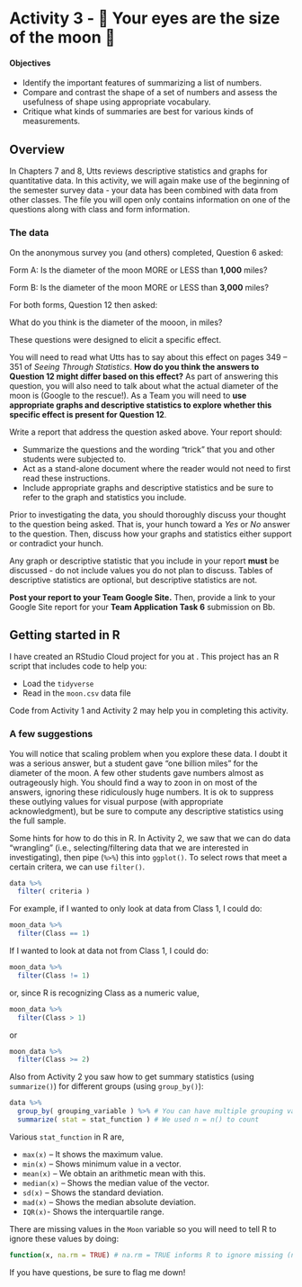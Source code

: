 Activity 3 - 🎵 Your eyes are the size of the moon 🎵
================

#### Objectives

  - Identify the important features of summarizing a list of numbers.
  - Compare and contrast the shape of a set of numbers and assess the
    usefulness of shape using appropriate vocabulary.
  - Critique what kinds of summaries are best for various kinds of
    measurements.

## Overview

In Chapters 7 and 8, Utts reviews descriptive statistics and graphs for
quantitative data. In this activity, we will again make use of the
beginning of the semester survey data - your data has been combined with
data from other classes. The file you will open only contains
information on one of the questions along with class and form
information.

### The data

On the anonymous survey you (and others) completed, Question 6 asked:

Form A: Is the diameter of the moon MORE or LESS than **1,000** miles?

Form B: Is the diameter of the moon MORE or LESS than **3,000** miles?

For both forms, Question 12 then asked:

What do you think is the diameter of the mooon, in miles?

These questions were designed to elicit a specific effect.

You will need to read what Utts has to say about this effect on pages
349 – 351 of *Seeing Through Statistics*. **How do you think the answers
to Question 12 might differ based on this effect?** As part of answering
this question, you will also need to talk about what the actual diameter
of the moon is (Google to the rescue\!). As a Team you will need to
**use appropriate graphs and descriptive statistics to explore whether
this specific effect is present for Question 12**.

Write a report that address the question asked above. Your report
should:

  - Summarize the questions and the wording “trick” that you and other
    students were subjected to.
  - Act as a stand-alone document where the reader would not need to
    first read these instructions.
  - Include appropriate graphs and descriptive statistics and be sure to
    refer to the graph and statistics you include.

Prior to investigating the data, you should thoroughly discuss your
thought to the question being asked. That is, your hunch toward a *Yes*
or *No* answer to the question. Then, discuss how your graphs and
statistics either support or contradict your hunch.

Any graph or descriptive statistic that you include in your report
**must** be discussed - do not include values you do not plan to
discuss. Tables of descriptive statistics are optional, but descriptive
statistics are not.

**Post your report to your Team Google Site.** Then, provide a link to
your Google Site report for your **Team Application Task 6** submission
on Bb.

## Getting started in R

I have created an RStudio Cloud project for you at . This project has an
R script that includes code to help you:

  - Load the `tidyverse`
  - Read in the `moon.csv` data file

Code from Activity 1 and Activity 2 may help you in completing this
activity.

### A few suggestions

You will notice that scaling problem when you explore these data. I
doubt it was a serious answer, but a student gave “one billion miles”
for the diameter of the moon. A few other students gave numbers almost
as outrageously high. You should find a way to zoon in on most of the
answers, ignoring these ridiculously huge numbers. It is ok to suppress
these outlying values for visual purpose (with appropriate
acknowledgment), but be sure to compute any descriptive statistics using
the full sample.

Some hints for how to do this in R. In Activity 2, we saw that we can do
data “wrangling” (i.e., selecting/filtering data that we are interested
in investigating), then pipe (`%>%`) this into `ggplot()`. To select
rows that meet a certain critera, we can use `filter()`.

``` r
data %>% 
  filter( criteria )
```

For example, if I wanted to only look at data from Class 1, I could do:

``` r
moon_data %>% 
  filter(Class == 1)
```

If I wanted to look at data not from Class 1, I could do:

``` r
moon_data %>% 
  filter(Class != 1)
```

or, since R is recognizing Class as a numeric value,

``` r
moon_data %>% 
  filter(Class > 1)
```

or

``` r
moon_data %>% 
  filter(Class >= 2)
```

Also from Activity 2 you saw how to get summary statistics (using
`summarize()`) for different groups (using `group_by()`):

``` r
data %>% 
  group_by( grouping_variable ) %>% # You can have multiple grouping variables separated by columns
  summarize( stat = stat_function ) # We used n = n() to count
```

Various `stat_function` in R are,

  - `max(x)` – It shows the maximum value.
  - `min(x)` – Shows minimum value in a vector.
  - `mean(x)` – We obtain an arithmetic mean with this.
  - `median(x)` – Shows the median value of the vector.
  - `sd(x)` – Shows the standard deviation.
  - `mad(x)` – Shows the median absolute deviation.
  - `IQR(x)`- Shows the interquartile range.

There are missing values in the `Moon` variable so you will need to tell
R to ignore these values by doing:

``` r
function(x, na.rm = TRUE) # na.rm = TRUE informs R to ignore missing (na) values.
```

If you have questions, be sure to flag me down\!
